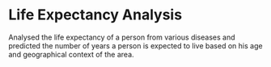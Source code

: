 # Life Expectancy Analysis
Analysed the life expectancy of a person from various diseases and predicted the number of years a person is expected to live based on his age and geographical context of the area.
